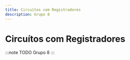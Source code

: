 ```yaml
---
title: Circuítos com Registradores
description: Grupo 8
---
```



# Circuítos com Registradores
:::note TODO
Grupo 8
:::
